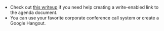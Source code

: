 
- Check out [this writeup](https://business.tutsplus.com/articles/everything-you-need-to-know-about-sharing-in-google-docs--cms-20676) if you need help creating a write-enabled link to the agenda document.
- You can use your favorite corporate conference call system or create a Google Hangout.
